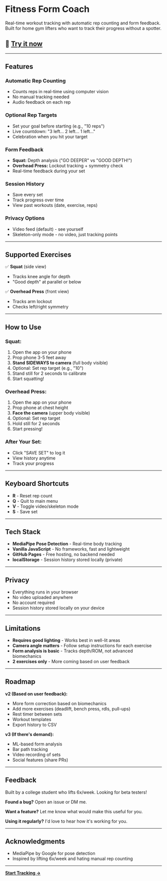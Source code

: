 # Fitness Form Coach

Real-time workout tracking with automatic rep counting and form feedback. Built for home gym lifters who want to track their progress without a spotter.

## 🚀 [Try it now](https://ppalak29.github.io/fitness-form-coach)

---

## Features

### **Automatic Rep Counting**
- Counts reps in real-time using computer vision
- No manual tracking needed
- Audio feedback on each rep

### **Optional Rep Targets**
- Set your goal before starting (e.g., "10 reps")
- Live countdown: "3 left... 2 left... 1 left..."
- Celebration when you hit your target

### **Form Feedback**
- **Squat:** Depth analysis ("GO DEEPER" vs "GOOD DEPTH!")
- **Overhead Press:** Lockout tracking + symmetry check
- Real-time feedback during your set

### **Session History**
- Save every set
- Track progress over time
- View past workouts (date, exercise, reps)

### **Privacy Options**
- Video feed (default) - see yourself
- Skeleton-only mode - no video, just tracking points

---

## Supported Exercises

✅ **Squat** (side view)
- Tracks knee angle for depth
- "Good depth" at parallel or below

✅ **Overhead Press** (front view)
- Tracks arm lockout
- Checks left/right symmetry

---

## How to Use

### **Squat:**
1. Open the app on your phone
2. Prop phone 3-5 feet away
3. **Stand SIDEWAYS to camera** (full body visible)
4. Optional: Set rep target (e.g., "10")
5. Stand still for 2 seconds to calibrate
6. Start squatting!

### **Overhead Press:**
1. Open the app on your phone
2. Prop phone at chest height
3. **Face the camera** (upper body visible)
4. Optional: Set rep target
5. Hold still for 2 seconds
6. Start pressing!

### **After Your Set:**
- Click "SAVE SET" to log it
- View history anytime
- Track your progress

---

## Keyboard Shortcuts

- **R** - Reset rep count
- **Q** - Quit to main menu
- **V** - Toggle video/skeleton mode
- **S** - Save set

---

## Tech Stack

- **MediaPipe Pose Detection** - Real-time body tracking
- **Vanilla JavaScript** - No frameworks, fast and lightweight
- **GitHub Pages** - Free hosting, no backend needed
- **localStorage** - Session history stored locally (private)

---

## Privacy

- Everything runs in your browser
- No video uploaded anywhere
- No account required
- Session history stored locally on your device

---

## Limitations

- **Requires good lighting** - Works best in well-lit areas
- **Camera angle matters** - Follow setup instructions for each exercise
- **Form analysis is basic** - Tracks depth/ROM, not advanced biomechanics
- **2 exercises only** - More coming based on user feedback

---

## Roadmap

**v2 (Based on user feedback):**
- More form correction based on biomechanics
- Add more exercises (deadlift, bench press, rdls, pull-ups)
- Rest timer between sets
- Workout templates
- Export history to CSV

**v3 (If there's demand):**
- ML-based form analysis
- Bar path tracking
- Video recording of sets
- Social features (share PRs)

---

## Feedback

Built by a college student who lifts 6x/week. Looking for beta testers!

**Found a bug?** Open an issue or DM me.

**Want a feature?** Let me know what would make this useful for you.

**Using it regularly?** I'd love to hear how it's working for you.

---

## Acknowledgments

- MediaPipe by Google for pose detection
- Inspired by lifting 6x/week and hating manual rep counting

---

**[Start Tracking →](https://ppalak29.github.io/fitness-form-coach)**
